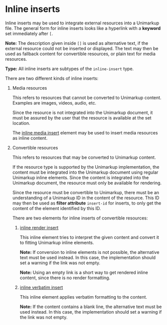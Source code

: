 # Inline inserts

Inline inserts may be used to integrate external resources into a Unimarkup file.
The general form for inline inserts looks like a hyperlink with a **keyword** set immediately after `[`.

**Note:** The description given inside `[]` is used as alternative text, if the external resource could not be inserted or displayed. The text may then be used as fallback content for convertible resources, or plain text for media resources.

**Type:** All inline inserts are subtypes of the `inline-insert` type.

There are two different kinds of inline inserts:

1. Media resources

   This refers to resources that cannot be converted to Unimarkup content.
   Examples are images, videos, audio, etc.

   Since the resource is not integrated into the Unimarkup document, it must be assured by the user that the resource is available at the set location.

   The [inline media insert](/markup/inlines/boxes/inserts/inline-media-insert.md) element may be used to insert media resources as inline content.

2. Convertible resources

   This refers to resources that may be converted to Unimarkup content.
   
   If the resource type is supported by the Unimarkup implementation, the content must be integrated into the Unimarkup document using regular Unimarkup inline elements.
   Since the content is integrated into the Unimarkup document, the resource must only be available for rendering.

   Since the resource must be convertible to Unimarkup, there must be an understanding of a Unimarkup ID in the content of the resource.
   This ID may then be used as **filter attribute** `insert-id` for inserts, to only get the content of the element identified by this ID.

   There are two elements for inline inserts of convertible resources:

   1. [inline render insert](/markup/inlines/boxes/inserts/inline-render-insert.md)

      This inline element tries to interpret the given content and convert it to fitting Unimarkup inline elements.

      **Note:** If conversion to inline elements is not possible, the alternative text must be used instead. In this case, the implementation should set a warning if the link was not empty.

      **Note:** Using an empty link is a short way to get rendered inline content, since there is no render formatting.

   2. [inline verbatim insert](/markup/inlines/boxes/inserts/inline-verbatim-insert.md)

      This inline element applies verbatim formatting to the content.

      **Note:** If the content contains a blank line, the alternative text must be used instead. In this case, the implementation should set a warning if the link was not empty.
